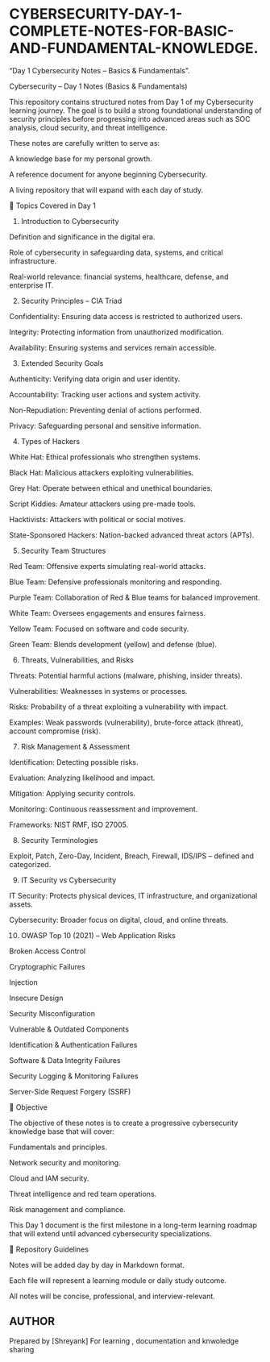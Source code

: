 # CYBERSECURITY-DAY-1-COMPLETE-NOTES-FOR-BASIC-AND-FUNDAMENTAL-KNOWLEDGE.
“Day 1 Cybersecurity Notes – Basics &amp; Fundamentals”.

Cybersecurity – Day 1 Notes (Basics & Fundamentals)

This repository contains structured notes from Day 1 of my Cybersecurity learning journey. The goal is to build a strong foundational understanding of security principles before progressing into advanced areas such as SOC analysis, cloud security, and threat intelligence.

These notes are carefully written to serve as:

A knowledge base for my personal growth.

A reference document for anyone beginning Cybersecurity.

A living repository that will expand with each day of study.

📖 Topics Covered in Day 1
1. Introduction to Cybersecurity

Definition and significance in the digital era.

Role of cybersecurity in safeguarding data, systems, and critical infrastructure.

Real-world relevance: financial systems, healthcare, defense, and enterprise IT.

2. Security Principles – CIA Triad

Confidentiality: Ensuring data access is restricted to authorized users.

Integrity: Protecting information from unauthorized modification.

Availability: Ensuring systems and services remain accessible.

3. Extended Security Goals

Authenticity: Verifying data origin and user identity.

Accountability: Tracking user actions and system activity.

Non-Repudiation: Preventing denial of actions performed.

Privacy: Safeguarding personal and sensitive information.

4. Types of Hackers

White Hat: Ethical professionals who strengthen systems.

Black Hat: Malicious attackers exploiting vulnerabilities.

Grey Hat: Operate between ethical and unethical boundaries.

Script Kiddies: Amateur attackers using pre-made tools.

Hacktivists: Attackers with political or social motives.

State-Sponsored Hackers: Nation-backed advanced threat actors (APTs).

5. Security Team Structures

Red Team: Offensive experts simulating real-world attacks.

Blue Team: Defensive professionals monitoring and responding.

Purple Team: Collaboration of Red & Blue teams for balanced improvement.

White Team: Oversees engagements and ensures fairness.

Yellow Team: Focused on software and code security.

Green Team: Blends development (yellow) and defense (blue).

6. Threats, Vulnerabilities, and Risks

Threats: Potential harmful actions (malware, phishing, insider threats).

Vulnerabilities: Weaknesses in systems or processes.

Risks: Probability of a threat exploiting a vulnerability with impact.

Examples: Weak passwords (vulnerability), brute-force attack (threat), account compromise (risk).

7. Risk Management & Assessment

Identification: Detecting possible risks.

Evaluation: Analyzing likelihood and impact.

Mitigation: Applying security controls.

Monitoring: Continuous reassessment and improvement.

Frameworks: NIST RMF, ISO 27005.

8. Security Terminologies

Exploit, Patch, Zero-Day, Incident, Breach, Firewall, IDS/IPS – defined and categorized.

9. IT Security vs Cybersecurity

IT Security: Protects physical devices, IT infrastructure, and organizational assets.

Cybersecurity: Broader focus on digital, cloud, and online threats.

10. OWASP Top 10 (2021) – Web Application Risks

Broken Access Control

Cryptographic Failures

Injection

Insecure Design

Security Misconfiguration

Vulnerable & Outdated Components

Identification & Authentication Failures

Software & Data Integrity Failures

Security Logging & Monitoring Failures

Server-Side Request Forgery (SSRF)

🎯 Objective

The objective of these notes is to create a progressive cybersecurity knowledge base that will cover:

Fundamentals and principles.

Network security and monitoring.

Cloud and IAM security.

Threat intelligence and red team operations.

Risk management and compliance.

This Day 1 document is the first milestone in a long-term learning roadmap that will extend until advanced cybersecurity specializations.

📌 Repository Guidelines

Notes will be added day by day in Markdown format.

Each file will represent a learning module or daily study outcome.

All notes will be concise, professional, and interview-relevant.

## AUTHOR
Prepared by [Shreyank]
For learning , documentation and knwoledge sharing
